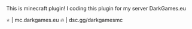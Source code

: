 This is minecraft plugin!
I coding this plugin for my server DarkGames.eu

⭐️ | mc.darkgames.eu
🔥 | dsc.gg/darkgamesmc
